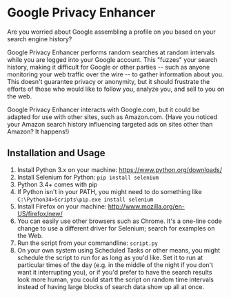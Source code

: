 Google Privacy Enhancer
=====================

Are you worried about Google assembling a profile on you based on your search engine history?

Google Privacy Enhancer performs random searches at random intervals while you are logged into your Google account. This "fuzzes" your search history, making it difficult for Google or other parties -- such as anyone monitoring your web traffic over the wire -- to gather information about you. This doesn't guarantee privacy or anonymity, but it should frustrate the efforts of those who would like to follow you, analyze you, and sell to you on the web.

Google Privacy Enhancer interacts with Google.com, but it could be adapted for use with other sites, such as Amazon.com. (Have you noticed your Amazon search history influencing targeted ads on sites other than Amazon? It happens!)

Installation and Usage
------------

1. Install Python 3.x on your machine: https://www.python.org/downloads/
2. Install Selenium for Python: `pip install selenium`
  3. Python 3.4+ comes with pip
  4. If Python isn't in your PATH, you might need to do something like `C:\Python34>Scripts\pip.exe install selenium`
3. Install Firefox on your machine: http://www.mozilla.org/en-US/firefox/new/
  4. You can easily use other browsers such as Chrome. It's a one-line code change to use a different driver for Selenium; search for examples on the Web.
4. Run the script from your commandline: `script.py`
5. On your own system using Scheduled Tasks or other means, you might schedule the script to run for as long as you'd like. Set it to run at particular times of the day (e.g. in the middle of the night if you don't want it interrupting you), or if you'd prefer to have the search results look more human, you could start the script on random time intervals instead of having large blocks of search data show up all at once.
